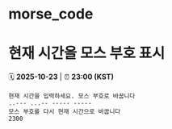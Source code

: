 # morse_code
# 현재 시간을 모스 부호 표시
<!-- MORSE_TIME_START -->
🗓️ **2025-10-23** | ⏰ **23:00 (KST)**

```
현재 시간을 입력하세요. 모스 부호로 바꿉니다
..--- ...-- ----- -----
모스 부호를 다시 현재 시간으로 바꿉니다
2300
```
<!-- MORSE_TIME_END -->
